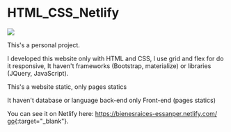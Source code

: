 # HTML_CSS_Netlify
![](https://pixelswap.fr/thumbs/1300x500c/2018-09/netlify-static.jpg)


This's a personal project.

I developed this website only with HTML and CSS, I use grid and flex for do it responsive, It haven't frameworks (Bootstrap, materialize) or libraries (JQuery, JavaScript).

This's a website static, only pages statics 

It haven't database or language back-end only Front-end (pages statics)

You can see it on Netlify here:
https://bienesraices-essanper.netlify.com/
[go](https://bienesraices-essanper.netlify.com/){:target="_blank"}.

